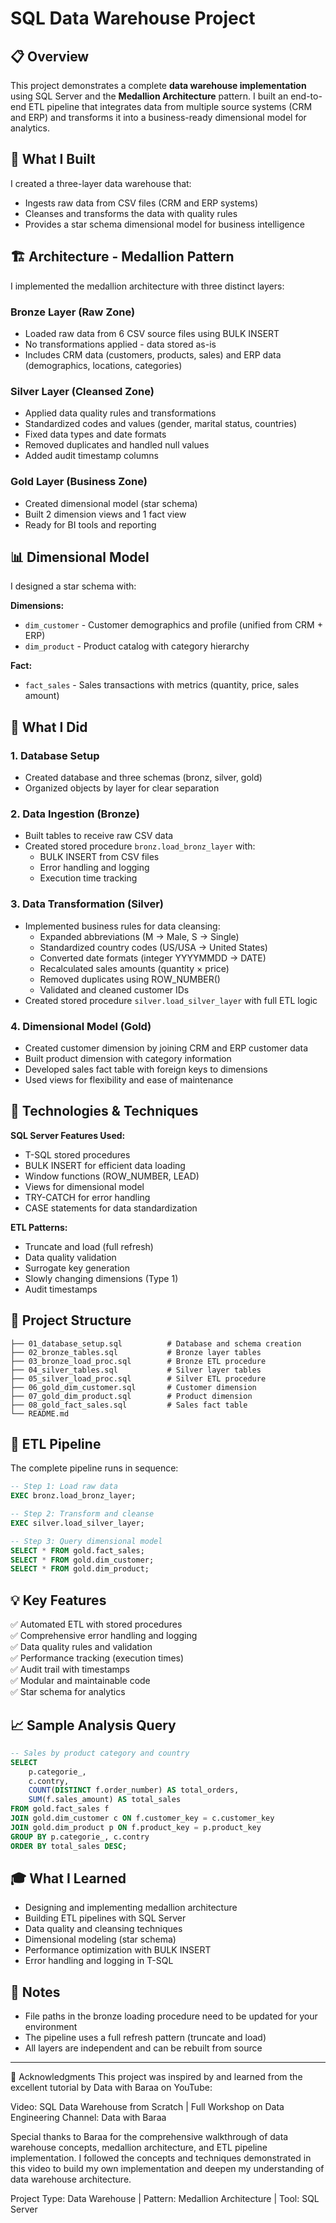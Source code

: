 # SQL Data Warehouse Project

## 📋 Overview

This project demonstrates a complete **data warehouse implementation** using SQL Server and the **Medallion Architecture** pattern. I built an end-to-end ETL pipeline that integrates data from multiple source systems (CRM and ERP) and transforms it into a business-ready dimensional model for analytics.

## 🎯 What I Built

I created a three-layer data warehouse that:
- Ingests raw data from CSV files (CRM and ERP systems)
- Cleanses and transforms the data with quality rules
- Provides a star schema dimensional model for business intelligence

## 🏗️ Architecture - Medallion Pattern

I implemented the medallion architecture with three distinct layers:

### Bronze Layer (Raw Zone)
- Loaded raw data from 6 CSV source files using BULK INSERT
- No transformations applied - data stored as-is
- Includes CRM data (customers, products, sales) and ERP data (demographics, locations, categories)

### Silver Layer (Cleansed Zone)
- Applied data quality rules and transformations
- Standardized codes and values (gender, marital status, countries)
- Fixed data types and date formats
- Removed duplicates and handled null values
- Added audit timestamp columns

### Gold Layer (Business Zone)
- Created dimensional model (star schema)
- Built 2 dimension views and 1 fact view
- Ready for BI tools and reporting

## 📊 Dimensional Model

I designed a star schema with:

**Dimensions:**
- `dim_customer` - Customer demographics and profile (unified from CRM + ERP)
- `dim_product` - Product catalog with category hierarchy

**Fact:**
- `fact_sales` - Sales transactions with metrics (quantity, price, sales amount)

## 🔧 What I Did

### 1. Database Setup
- Created database and three schemas (bronz, silver, gold)
- Organized objects by layer for clear separation

### 2. Data Ingestion (Bronze)
- Built tables to receive raw CSV data
- Created stored procedure `bronz.load_bronz_layer` with:
  - BULK INSERT from CSV files
  - Error handling and logging
  - Execution time tracking

### 3. Data Transformation (Silver)
- Implemented business rules for data cleansing:
  - Expanded abbreviations (M → Male, S → Single)
  - Standardized country codes (US/USA → United States)
  - Converted date formats (integer YYYYMMDD → DATE)
  - Recalculated sales amounts (quantity × price)
  - Removed duplicates using ROW_NUMBER()
  - Validated and cleaned customer IDs
- Created stored procedure `silver.load_silver_layer` with full ETL logic

### 4. Dimensional Model (Gold)
- Created customer dimension by joining CRM and ERP customer data
- Built product dimension with category information
- Developed sales fact table with foreign keys to dimensions
- Used views for flexibility and ease of maintenance

## 🚀 Technologies & Techniques

**SQL Server Features Used:**
- T-SQL stored procedures
- BULK INSERT for efficient data loading
- Window functions (ROW_NUMBER, LEAD)
- Views for dimensional model
- TRY-CATCH for error handling
- CASE statements for data standardization

**ETL Patterns:**
- Truncate and load (full refresh)
- Data quality validation
- Surrogate key generation
- Slowly changing dimensions (Type 1)
- Audit timestamps

## 📁 Project Structure

```
├── 01_database_setup.sql          # Database and schema creation
├── 02_bronze_tables.sql           # Bronze layer tables
├── 03_bronze_load_proc.sql        # Bronze ETL procedure
├── 04_silver_tables.sql           # Silver layer tables
├── 05_silver_load_proc.sql        # Silver ETL procedure
├── 06_gold_dim_customer.sql       # Customer dimension
├── 07_gold_dim_product.sql        # Product dimension
├── 08_gold_fact_sales.sql         # Sales fact table
└── README.md
```

## 🔄 ETL Pipeline

The complete pipeline runs in sequence:

```sql
-- Step 1: Load raw data
EXEC bronz.load_bronz_layer;

-- Step 2: Transform and cleanse
EXEC silver.load_silver_layer;

-- Step 3: Query dimensional model
SELECT * FROM gold.fact_sales;
SELECT * FROM gold.dim_customer;
SELECT * FROM gold.dim_product;
```

## 💡 Key Features

✅ Automated ETL with stored procedures  
✅ Comprehensive error handling and logging  
✅ Data quality rules and validation  
✅ Performance tracking (execution times)  
✅ Audit trail with timestamps  
✅ Modular and maintainable code  
✅ Star schema for analytics  

## 📈 Sample Analysis Query

```sql
-- Sales by product category and country
SELECT 
    p.categorie_,
    c.contry,
    COUNT(DISTINCT f.order_number) AS total_orders,
    SUM(f.sales_amount) AS total_sales
FROM gold.fact_sales f
JOIN gold.dim_customer c ON f.customer_key = c.customer_key
JOIN gold.dim_product p ON f.product_key = p.product_key
GROUP BY p.categorie_, c.contry
ORDER BY total_sales DESC;
```

## 🎓 What I Learned

- Designing and implementing medallion architecture
- Building ETL pipelines with SQL Server
- Data quality and cleansing techniques
- Dimensional modeling (star schema)
- Performance optimization with BULK INSERT
- Error handling and logging in T-SQL

## 📝 Notes

- File paths in the bronze loading procedure need to be updated for your environment
- The pipeline uses a full refresh pattern (truncate and load)
- All layers are independent and can be rebuilt from source

---
🙏 Acknowledgments
This project was inspired by and learned from the excellent tutorial by Data with Baraa on YouTube:

Video: SQL Data Warehouse from Scratch | Full Workshop on Data Engineering
Channel: Data with Baraa

Special thanks to Baraa for the comprehensive walkthrough of data warehouse concepts, medallion architecture, and ETL pipeline implementation. I followed the concepts and techniques demonstrated in this video to build my own implementation and deepen my understanding of data warehouse architecture.

Project Type: Data Warehouse | Pattern: Medallion Architecture | Tool: SQL Server

